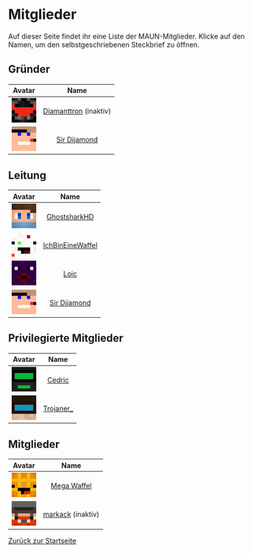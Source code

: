 # Mitglieder
Auf dieser Seite findet ihr eine Liste der MAUN-Mitglieder. Klicke auf den Namen, um den selbstgeschriebenen Steckbrief zu öffnen.

## Gründer
|  Avatar                                        |                                                                       Name  |  
|:----------------------------------------------:|:---------------------------------------------------------------------------:|  
|  <img src="Face/Diamanttron.png" width="50">   |  [Diamanttron](https://themaun.github.io/Mitglieder/Diamanttron) (inaktiv)  |  
|  <img src="Face/Sir_Dijamond.png" width="50">  |  [Sir Dijamond](https://themaun.github.io/Mitglieder/Sir_Dijamond)          |  

## Leitung
|Avatar|Name|  
|:-:  |:-:  |  
|<img src="Face/Ghostshark.png" width="50">|[GhostsharkHD](https://themaun.github.io/Mitglieder/GhostsharkHD)|  
|<img src="Face/Waffel.png" width="50">|[IchBinEineWaffel](https://themaun.github.io/Mitglieder/IchBinEineWaffel)|  
|<img src="Face/Loic.png" width="50">|[Loic](https://themaun.github.io/Mitglieder/Loic)|    
|<img src="Face/Sir_Dijamond.png" width="50">|[Sir Dijamond](https://themaun.github.io/Mitglieder/Sir_Dijamond)|  

## Privilegierte Mitglieder
|Avatar|Name|  
|:-:  |:-:  |  
|<img src="Face/Cedric.png" width="50">|[Cedric](https://themaun.github.io/Mitglieder/Cedric)|  
|<img src="Face/Trojaner_.png" width="50">|[Trojaner_](https://themaun.github.io/Mitglieder/Trojaner_)|  

## Mitglieder
|Avatar|Name|  
|:-:  |:-:  |  
|<img src="Face/Mega_Waffel.png" width="50">|[Mega Waffel](https://themaun.github.io/Mitglieder/Mega_Waffel)|  
|<img src="Face/markack.png" width="50">|[markack](https://themaun.github.io/Mitglieder/markack) (inaktiv)|  

[Zurück zur Startseite](https://themaun.github.io)
